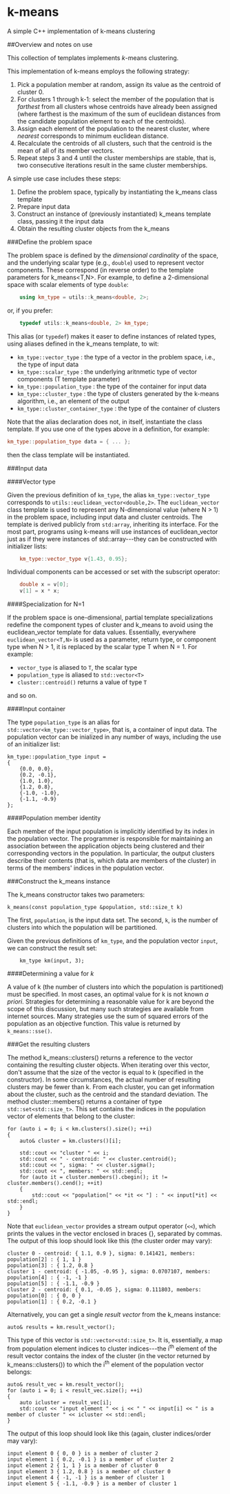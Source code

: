 # k-means
A simple C++ implementation of k-means clustering

##Overview and notes on use

This collection of templates implements <i>k</i>-means clustering. 

This implementation of k-means employs the following strategy:
1. Pick a population member at random, assign its value as the centroid of cluster 0.
2. For clusters 1 through k-1: select the member of the population that is *farthest* from all
clusters whose centroids have already been assigned (where farthest is the maximum of the sum of
euclidean distances from the candidate population element to each of the centroids).
3. Assign each element of the population to the nearest cluster, where *nearest* corresponds to minimum
euclidean distance.
4. Recalculate the centroids of all clusters, such that the centroid is the mean of all of its member vectors.
5. Repeat steps 3 and 4 until the cluster memberships are stable, that is, two consecutive iterations result
in the same cluster memberships.

A simple use case includes these steps:

1. Define the problem space, typically by instantiating the k_means class template
2. Prepare input data
3. Construct an instance of (previously instantiated) k_means template class, passing it the input data
4. Obtain the resulting cluster objects from the k_means

###Define the problem space

The problem space is defined by the *dimensional cardinality* of the space, and the underlying scalar type (e.g., `double`)
used to represent vector components. These correspond (in reverse order) to the template parameters for k_means<T,N>. 
For example, to define a 2-dimensional space with scalar elements of type `double`:
````C++
	using km_type = utils::k_means<double, 2>;
````
or, if you prefer:
````C++
	typedef utils::k_means<double, 2> km_type;
````

This alias (or `typedef`) makes it easer to define instances of related types, using aliases
defined in the k_means template, to wit:
+ `km_type::vector_type` : the type of a vector in the problem space, i.e., the type of input data
+ `km_type::scalar_type` : the underlying aritnmetic type of vector components (T template parameter)
+ `km_type::population_type` : the type of the container for input data
+ `km_type::cluster_type` : the type of clusters generated by the k-means algorithm, i.e., an element of the output
+ `km_type::cluster_container_type` : the type of the container of clusters

Note that the alias declaration does not, in itself, instantiate the class template. If you use one
of the types above in a definition, for example:
````C++
km_type::population_type data = { ... };
````
then the class template will be instantiated.

###Input data

####Vector type

Given the previous definition of `km_type`, the alias `km_type::vector_type`
corresponds to `utils::euclidean_vector<double,2>`. The `euclidean_vector` class template is used to represent
any N-dimensional value (where N > 1) in the problem space, including input data and cluster centroids.
The template is derived publicly from `std:array`, inheriting its interface. For the most part, programs 
using k-means will use instances of euclidean_vector just as if they were instances of std::array---they 
can be constructed with initializer lists:
````C++
	km_type::vector_type v{1.43, 0.95};
````
Individual components can be accessed or set with the subscript operator:
````C++
	double x = v[0];
	v[1] = x * x;
````

####Specialization for N=1

If the problem space is one-dimensional, partial template specializations redefine the component types of 
cluster and k_means to avoid using the euclidean_vector template for data values. Essentially, 
everywhere `euclidean_vector<T,N>` is used as a parameter, return type, or component type when N > 1,
it is replaced by the scalar type T when N = 1. For example:

+ `vector_type` is aliased to `T`, the scalar type
+ `population_type` is aliased to `std::vector<T>`
+ `cluster::centroid()` returns a value of type `T`

and so on.

####Input container

The type `population_type`
is an alias for `std::vector<km_type::vector_type>`, that is, a container of input data. The population
vector can be inialized in any number of ways, including the use of an initializer list:
````
km_type::population_type input =
{
	{0.0, 0.0},
	{0.2, -0.1},
	{1.0, 1.0},
	{1.2, 0.8},
	{-1.0, -1.0},
	{-1.1, -0.9}
};
````

####Population member identity

Each member of the input population is implicitly identified by its index in the population vector. The programmer
is responsible for maintaining an association between the application objects being clustered and their corresponding
vectors in the population. In particular, the output clusters describe their contents (that is, which 
data are members of the cluster) in terms of the members' indices in the population vector.

###Construct the k_means instance

The k_means constructor takes two parameters:
````
k_means(const population_type &population, std::size_t k)
````
The first, `population`, is the input data set. The second, `k`, is the number
of clusters into which the population will be partitioned.

Given the previous definitions of `km_type`, and the population vector `input`, we can construct
the result set:
````
	km_type km(input, 3);
````

####Determining a value for *k*

A value of k (the number of clusters into which the population is partitioned) must be specified.
In most cases, an optimal value for k is not known *a priori*. Strategies for determining a
reasonable value for k  are beyond the scope of this discussion, but many such strategies are
available from internet sources. Many strategies use the sum of squared errors of the population
as an objective function. This value is returned by `k_means::sse()`.


###Get the resulting clusters

The method k_means::clusters() returns a reference to the vector containing the resulting cluster objects.
When iterating over this vector, don't assume that the size of the vector is equal to k (specified in the constructor).
In some circumstances, the actual number of resulting clusters may be fewer than k. From each cluster, you can get
information about the cluster, such as the centroid and the standard deviation. 
The method cluster::members() returns a container of type `std::set<std::size_t>`.
This set contains the indices in the population vector of elements that belong to the cluster:
````
for (auto i = 0; i < km.clusters().size(); ++i)
{
	auto& cluster = km.clusters()[i];
	
	std::cout << "cluster " << i;
	std::cout << " - centroid: " << cluster.centroid();
	std::cout << ", sigma: " << cluster.sigma();
	std::cout << ", members: " << std::endl;
	for (auto it = cluster.members().cbegin(); it != cluster.members().cend(); ++it)
	{
		std::cout << "population[" << *it << "] : " << input[*it] << std::endl;
	}
}
````
Note that `euclidean_vector` provides a stream output operator (`<<`),
which prints the values in the vector enclosed in braces {}, separated by commas. The output 
of this loop should look like this (the cluster order may vary):
````
cluster 0 - centroid: { 1.1, 0.9 }, sigma: 0.141421, members:
population[2] : { 1, 1 }
population[3] : { 1.2, 0.8 }
cluster 1 - centroid: { -1.05, -0.95 }, sigma: 0.0707107, members: 
population[4] : { -1, -1 }
population[5] : { -1.1, -0.9 }
cluster 2 - centroid: { 0.1, -0.05 }, sigma: 0.111803, members: 
population[0] : { 0, 0 }
population[1] : { 0.2, -0.1 }
````

Alternatively, you can get a single *result vector* from the k_means instance:
````
auto& results = km.result_vector();
````
This type of this vector is `std::vector<std::size_t>`. It is, essentially, a map from population element indices
to cluster indices---the i<sup>th</sup> element of the result vector contains the index of the cluster (in the vector
returned by k_means::clusters()) to which the i<sup>th</sup> element of the population vector belongs:
````
auto& result_vec = km.result_vector();
for (auto i = 0; i < result_vec.size(); ++i)
{
	auto icluster = result_vec[i];
	std::cout << "input element " << i << " " << input[i] << " is a member of cluster " << icluster << std::endl;
}
````

The output of this loop should look like this (again, cluster indices/order may vary):
````
input element 0 { 0, 0 } is a member of cluster 2
input element 1 { 0.2, -0.1 } is a member of cluster 2
input element 2 { 1, 1 } is a member of cluster 0
input element 3 { 1.2, 0.8 } is a member of cluster 0
input element 4 { -1, -1 } is a member of cluster 1
input element 5 { -1.1, -0.9 } is a member of cluster 1
````

